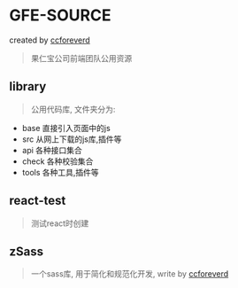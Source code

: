 
# GFE-SOURCE

created by [ccforeverd](https://github.com/ccforeverd)

> 果仁宝公司前端团队公用资源


## library

> 公用代码库, 文件夹分为:

- base  直接引入页面中的js
- src   从网上下载的js库,插件等
- api   各种接口集合
- check 各种校验集合
- tools 各种工具,插件等


## react-test

> 测试react时创建


## zSass

> 一个sass库, 用于简化和规范化开发, write by [ccforeverd](https://github.com/ccforeverd)
